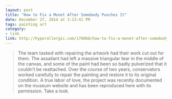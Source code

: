 ```yaml
---
layout: post
title: "How to Fix a Monet After Somebody Punches It"
date: December 27, 2014 at 3:13:41 PM
tags: painting art
category:
- link
link: http://hyperallergic.com/170868/how-to-fix-a-monet-after-somebody-punches-it/
---
```


> The team tasked with repairing the artwork had their work cut out for them. The assailant had left a massive triangular tear in the middle of the canvas, and some of the paint had been so badly pulverized that it couldn’t be reattached. Over the course of two years, conservators worked carefully to repair the painting and restore it to its original condition. A true labor of love, the project was recently documented on the museum website and has been reproduced here with its permission. Take a look.